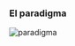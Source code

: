 ### El paradigma

![paradigma](https://raw.githubusercontent.com/pieroblunda/curso-diseno/cls/slide/img/estructura-web-07.png)